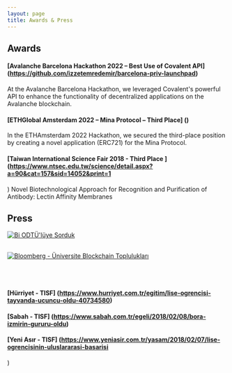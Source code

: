 ```yaml
---
layout: page
title: Awards & Press
---
```


## Awards

#### [Avalanche Barcelona Hackathon 2022 – Best Use of Covalent API] (https://github.com/izzetemredemir/barcelona-priv-launchpad)
At the Avalanche Barcelona Hackathon, we leveraged Covalent's powerful API to enhance the functionality of decentralized applications on the Avalanche blockchain.

#### [ETHGlobal Amsterdam 2022 – Mina Protocol – Third Place] () 
In the ETHAmsterdam 2022 Hackathon, we secured the third-place position by creating a novel application (ERC721) for the Mina Protocol.

#### [Taiwan International Science Fair 2018 - Third Place ] (https://www.ntsec.edu.tw/science/detail.aspx?a=90&cat=157&sid=14052&print=1
)
Novel Biotechnological Approach for Recognition and Purification of Antibody: Lectin Affinity Membranes

## Press
[![Bi ODTÜ'lüye Sorduk](https://i.imgur.com/MhYK86c.jpeg)](https://youtu.be/LUQjGP8Goh8)
<br />
<br />

[![Bloomberg - Üniversite Blockchain Toplulukları](blob:https://imgur.com/0f917fe9-2651-4a01-95ff-4c1723fe6079)](https://youtu.be/G0-Y3UBu9t0)

<br />
<br />

#### [Hürriyet - TISF] (https://www.hurriyet.com.tr/egitim/lise-ogrencisi-tayvanda-ucuncu-oldu-40734580) 
#### [Sabah - TISF] (https://www.sabah.com.tr/egeli/2018/02/08/bora-izmirin-gururu-oldu) 
#### [Yeni Asır  - TISF] (https://www.yeniasir.com.tr/yasam/2018/02/07/lise-ogrencisinin-uluslararasi-basarisi
)
